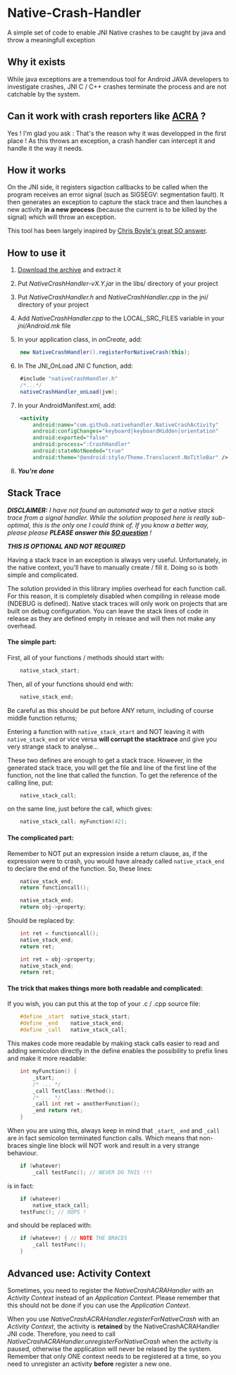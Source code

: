 Native-Crash-Handler
====================

A simple set of code to enable JNI Native crashes to be caught by java and throw a meaningfull exception


## Why it exists

While java exceptions are a tremendous tool for Android JAVA developers to investigate crashes, JNI C / C++ crashes terminate the process and are not catchable by the system.


## Can it work with crash reporters like [ACRA](https://github.com/ACRA/acra) ?

Yes ! I'm glad you ask : That's the reason why it was developped in the first place !
As this throws an exception, a crash handler can intercept it and handle it the way it needs.


## How it works

On the JNI side, it registers sigaction callbacks to be called when the program receives an error signal (such as SIGSEGV: segmentation fault).
It then generates an exception to capture the stack trace and then launches a new activity **in a new process** (because the current is to be killed by the signal) which will throw an exception.

This tool has been largely inspired by [Chris Boyle's great SO answer](http://stackoverflow.com/a/1789879/1269640).


## How to use it

1.  [Download the archive](https://github.com/SalomonBrys/Native-Crash-Handler/blob/master/NativeCrashHandler.tgz?raw=true) and extract it

2.  Put *NativeCrashHandler-vX.Y.jar* in the libs/ directory of your project

3.  Put *NativeCrashHandler.h* and *NativeCrashHandler.cpp* in the jni/ directory of your project

4.  Add *NativeCrashHandler.cpp* to the LOCAL_SRC_FILES variable in your *jni/Android.mk* file

5.  In your application class, in *onCreate*, add:
```java
    new NativeCrashHandler().registerForNativeCrash(this);
```

6.  In The JNI_OnLoad JNI C function, add:
```java
    #include "nativeCrashHandler.h"
    /*...*/
    nativeCrashHandler_onLoad(jvm);
```

7.  In your AndroidManifest.xml, add:
```xml
    <activity
        android:name="com.github.nativehandler.NativeCrashActivity"
        android:configChanges="keyboard|keyboardHidden|orientation"
        android:exported="false"
        android:process=":CrashHandler"
        android:stateNotNeeded="true"
        android:theme="@android:style/Theme.Translucent.NoTitleBar" />
```

8.  ***You're done***


## Stack Trace

***DISCLAIMER:*** *I have not found an automated way to get a native stack trace from a signal handler. While the solution proposed here is really sub-optimal, this is the only one I could think of.
If you know a better way, please please* ***PLEASE answer this [SO question](http://stackoverflow.com/questions/18017222/android-unwind-backtrace-inside-sigaction)*** *!*

***THIS IS OPTIONAL AND NOT REQUIRED***

Having a stack trace in an exception is always very useful. Unfortunately, in the native context, you'll have to manually create / fill it. Doing so is both simple and complicated.

The solution provided in this library implies overhead for each function call. For this reason, it is completely disabled when compiling in release mode (NDEBUG is defined).
Native stack traces will only work on projects that are built on debug configuration. You can leave the stack lines of code in release as they are defined empty in release and will then not make any overhead.

#### The simple part:

First, all of your functions / methods should start with:

```C++
    native_stack_start;
```

Then, all of your functions should end with:

```C++
    native_stack_end;
```

Be careful as this should be put before ANY return, including of course middle function returns;

Entering a function with `native_stack_start` and NOT leaving it with `native_stack_end` or vice versa **will corrupt the stacktrace** and give you very strange stack to analyse...

These two defines are enough to get a stack trace. However, in the generated stack trace, you will get the file and line of the first line of the function, not the line that called the function.
To get the reference of the calling line, put:

```C++
	native_stack_call;
```

on the same line, just before the call, which gives:

```C++
	native_stack_call; myFunction(42);
```

#### The complicated part:

Remember to NOT put an expression inside a return clause, as, if the expression were to crash, you would have already called `native_stack_end` to declare the end of the function. So, these lines:

```C++
	native_stack_end;
	return functioncall();

	native_stack_end;
	return obj->property;
```

Should be replaced by:

```C++
	int ret = functioncall();
	native_stack_end;
	return ret;

	int ret = obj->property;
	native_stack_end;
	return ret;
```

#### The trick that makes things more both readable and complicated:

If you wish, you can put this at the top of your .c / .cpp source file:

```C++
	#define _start  native_stack_start;
	#define _end    native_stack_end;
	#define _call   native_stack_call;
```

This makes code more readable by making stack calls easier to read and adding semicolon directly in the define enables the possibility to prefix lines and make it more readable:

```C++
	int myFunction() {
		_start;
		/* ... */
		_call TestClass::Method();
		/* ... */
		_call int ret = anotherFunction();
		_end return ret;
	}
```

When you are using this, always keep in mind that `_start`, `_end` and `_call` are in fact semicolon terminated function calls. Which means that non-braces single line block will NOT work and result in a very strange behaviour.

```C++
	if (whatever)
		_call testFunc(); // NEVER DO THIS !!!
```

is in fact:

```C++
	if (whatever)
		native_stack_call;
	testFunc(); // OOPS !
```

and should be replaced with:

```C++
	if (whatever) { // NOTE THE BRACES
		_call testFunc();
	}
```

## Advanced use: Activity Context

Sometimes, you need to register the *NativeCrashACRAHandler* with an *Activity Context* instead of an *Application Context*.
Please remember that this should not be done if you can use the *Application Context*.

When you use *NativeCrashACRAHandler.registerForNativeCrash* with an *Activity Context*, the activity is **retained** by the NativeCrashACRAHandler JNI code.
Therefore, you need to call *NativeCrashACRAHandler.unregisterForNativeCrash* when the activity is paused, otherwise the application will never be relased by the system.
Remember that only ONE context needs to be registered at a time, so you need to unregister an activity **before** register a new one.

